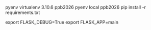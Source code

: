 pyenv virtualenv 3.10.6 ppb2026
pyenv local ppb2026
pip install -r requirements.txt

export FLASK_DEBUG=True
export FLASK_APP=main